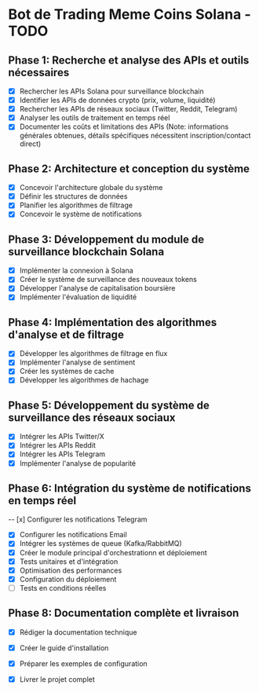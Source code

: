 # Bot de Trading Meme Coins Solana - TODO

## Phase 1: Recherche et analyse des APIs et outils nécessaires
- [x] Rechercher les APIs Solana pour surveillance blockchain
- [x] Identifier les APIs de données crypto (prix, volume, liquidité)
- [x] Rechercher les APIs de réseaux sociaux (Twitter, Reddit, Telegram)
- [x] Analyser les outils de traitement en temps réel
- [x] Documenter les coûts et limitations des APIs (Note: informations générales obtenues, détails spécifiques nécessitent inscription/contact direct)

## Phase 2: Architecture et conception du système
- [x] Concevoir l'architecture globale du système
- [x] Définir les structures de données
- [x] Planifier les algorithmes de filtrage
- [x] Concevoir le système de notifications

## Phase 3: Développement du module de surveillance blockchain Solana
- [x] Implémenter la connexion à Solana
- [x] Créer le système de surveillance des nouveaux tokens
- [x] Développer l'analyse de capitalisation boursière
- [x] Implémenter l'évaluation de liquidité

## Phase 4: Implémentation des algorithmes d'analyse et de filtrage
- [x] Développer les algorithmes de filtrage en flux
- [x] Implémenter l'analyse de sentiment
- [x] Créer les systèmes de cache
- [x] Développer les algorithmes de hachage

## Phase 5: Développement du système de surveillance des réseaux sociaux
- [x] Intégrer les APIs Twitter/X
- [x] Intégrer les APIs Reddit
- [x] Intégrer les APIs Telegram
- [x] Implémenter l'analyse de popularité

## Phase 6: Intégration du système de notifications en temps réel
-- [x] Configurer les notifications Telegram
- [x] Configurer les notifications Email
- [x] Intégrer les systèmes de queue (Kafka/RabbitMQ)
- [x] Créer le module principal d'orchestrationn et déploiement
- [x] Tests unitaires et d'intégration
- [x] Optimisation des performances
- [x] Configuration du déploiement
- [ ] Tests en conditions réelles

## Phase 8: Documentation complète et livraison
- [x] Rédiger la documentation technique
- [x] Créer le guide d'installation
- [x] Préparer les exemples de configuration
- [x] Livrer le projet complet

